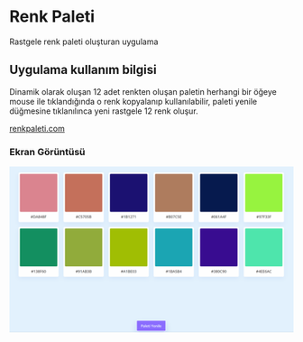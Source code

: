 <h1>Renk Paleti</h1>

Rastgele renk paleti oluşturan uygulama

<h2>Uygulama kullanım bilgisi</h2>

Dinamik olarak oluşan 12 adet renkten oluşan paletin herhangi bir öğeye mouse ile tıklandığında o renk kopyalanıp kullanılabilir, paleti yenile düğmesine tıklanılınca yeni rastgele 12 renk oluşur.

<a href="#">renkpaleti.com</a>

<h3>Ekran Görüntüsü</h3>

![](ekran2.gif) 